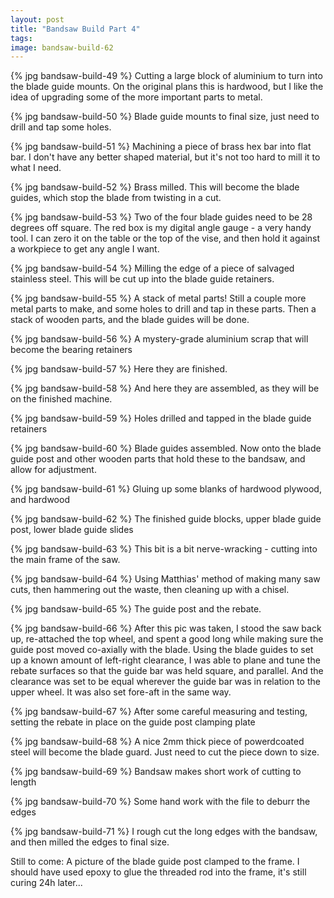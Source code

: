 ```yaml
---
layout: post
title: "Bandsaw Build Part 4"
tags:
image: bandsaw-build-62
---
```

{% jpg bandsaw-build-49 %} Cutting a large block of aluminium to turn into the blade guide mounts. On the original plans this is hardwood, but I like the idea of upgrading some of the more important parts to metal.

{% jpg bandsaw-build-50 %} Blade guide mounts to final size, just need to drill and tap some holes.

{% jpg bandsaw-build-51 %} Machining a piece of brass hex bar into flat bar. I don't have any better shaped material, but it's not too hard to mill it to what I need.

{% jpg bandsaw-build-52 %} Brass milled. This will become the blade guides, which stop the blade from twisting in a cut.

{% jpg bandsaw-build-53 %} Two of the four blade guides need to be 28 degrees off square. The red box is my digital angle gauge - a very handy tool. I can zero it on the table or the top of the vise, and then hold it against a workpiece to get any angle I want.

{% jpg bandsaw-build-54 %} Milling the edge of a piece of salvaged stainless steel. This will be cut up into the blade guide retainers.

{% jpg bandsaw-build-55 %} A stack of metal parts! Still a couple more metal parts to make, and some holes to drill and tap in these parts. Then a stack of wooden parts, and the blade guides will be done.

{% jpg bandsaw-build-56 %} A mystery-grade aluminium scrap that will become the bearing retainers

{% jpg bandsaw-build-57 %} Here they are finished.

{% jpg bandsaw-build-58 %} And here they are assembled, as they will be on the finished machine.

{% jpg bandsaw-build-59 %} Holes drilled and tapped in the blade guide retainers

{% jpg bandsaw-build-60 %} Blade guides assembled. Now onto the blade guide post and other wooden parts that hold these to the bandsaw, and allow for adjustment.

{% jpg bandsaw-build-61 %} Gluing up some blanks of hardwood plywood, and hardwood

{% jpg bandsaw-build-62 %} The finished guide blocks, upper blade guide post, lower blade guide slides

{% jpg bandsaw-build-63 %} This bit is a bit nerve-wracking - cutting into the main frame of the saw. 

{% jpg bandsaw-build-64 %} Using Matthias' method of making many saw cuts, then hammering out the waste, then cleaning up with a chisel.

{% jpg bandsaw-build-65 %} The guide post and the rebate.

{% jpg bandsaw-build-66 %} After this pic was taken, I stood the saw back up, re-attached the top wheel, and spent a good long while making sure the guide post moved co-axially with the blade. Using the blade guides to set up a known amount of left-right clearance, I was able to plane and tune the rebate surfaces so that the guide bar was held square, and parallel. And the clearance was set to be equal wherever the guide bar was in relation to the upper wheel. It was also set fore-aft in the same way.

{% jpg bandsaw-build-67 %} After some careful measuring and testing, setting the rebate in place on the guide post clamping plate

{% jpg bandsaw-build-68 %} A nice 2mm thick piece of powerdcoated steel will become the blade guard. Just need to cut the piece down to size.

{% jpg bandsaw-build-69 %} Bandsaw makes short work of cutting to length

{% jpg bandsaw-build-70 %} Some hand work with the file to deburr the edges

{% jpg bandsaw-build-71 %} I rough cut the long edges with the bandsaw, and then milled the edges to final size.

Still to come: A picture of the blade guide post clamped to the frame. I should have used epoxy to glue the threaded rod into the frame, it's still curing 24h later...
